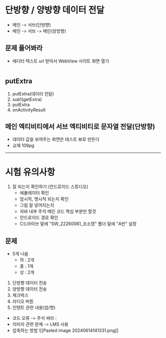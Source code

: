 # 단방향 / 양방향 데이터 전달
- 메인 -> 서브(단방향)
- 메인 -> 서브 -> 메인(양방향)

## 문제 풀어봐라
- 에디터 텍스트 url 받아서  WebView 사이트 화면 열기
```xml

```

## putExtra
1. putExtra(데이터 전달)
2. sub1(getExtra)
3. putExtra
4. onActivityResult

## 메인 엑티비티에서 서브 엑티비티로 문자열 전달(단방향)
- 데이터 값을 보여주는 화면은 테스트 뷰로 만든다
- 교재 109pg
---
# 시험 유의사항
1. 잘 되는지 확인하기 (안드로이드 스튜디오)
	- 에뮬레이터 확인
	- 암시적, 명시적 되는지 확인
	- 그림 잘 넣어지는지
	- 자바 내부 주석 메인 코드 핵심 부분만 할것
	- 안드로이드 경로 확인
	- C드라이브 밑에 "SW_22260061_조소영" 폴더 밑에 "A반" 설정

## 문제
- 5개 나옴
	- 하 : 2개
	- 중 : 1개
	- 상 : 2개
1. 단방향 데이터 전송
2. 양방향 데이터 전송
3. 체크박스
4. 라디오 버튼
5. 인텐트 관련 내용(암/명)

- 코드 오류 -> 주석 써라 : <!---->
- 이미지 관련 문제 -> LMS 사용
- 압축하는 방법
![[Pasted image 20240614141331.png]]

